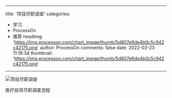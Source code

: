 
---
title: '项目尽职调查'
categories: 
 - 学习
 - ProcessOn
 - 推荐
headimg: 'https://img.processon.com/chart_image/thumb/5d807e6de4b0c5c942c42175.png'
author: ProcessOn
comments: false
date: 2022-03-23 11:16:34
thumbnail: 'https://img.processon.com/chart_image/thumb/5d807e6de4b0c5c942c42175.png'
---

<div>   
<img class="thumb" alt="项目尽职调查" src="https://img.processon.com/chart_image/thumb/5d807e6de4b0c5c942c42175.png" referrerpolicy="no-referrer">
<p>医疗投资尽职调查流程</p>  
</div>
            